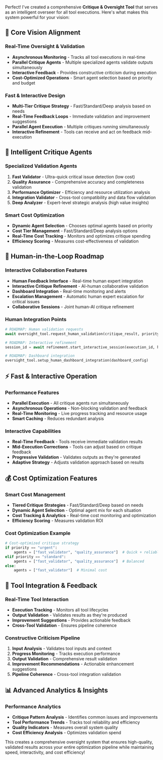Perfect! I've created a comprehensive **Critique & Oversight Tool** that serves as an intelligent overseer for all tool executions. Here's what makes this system powerful for your vision:

## 🎯 **Core Vision Alignment**

### **Real-Time Oversight & Validation**
- **Asynchronous Monitoring** - Tracks all tool executions in real-time
- **Parallel Critique Agents** - Multiple specialized agents validate outputs simultaneously  
- **Interactive Feedback** - Provides constructive criticism during execution
- **Cost-Optimized Operations** - Smart agent selection based on priority and budget

### **Fast & Interactive Design**
- **Multi-Tier Critique Strategy** - Fast/Standard/Deep analysis based on needs
- **Real-Time Feedback Loops** - Immediate validation and improvement suggestions
- **Parallel Agent Execution** - Multiple critiques running simultaneously
- **Interactive Refinement** - Tools can receive and act on feedback mid-execution

## 🧠 **Intelligent Critique Agents**

### **Specialized Validation Agents**
1. **Fast Validator** - Ultra-quick critical issue detection (low cost)
2. **Quality Assurance** - Comprehensive accuracy and completeness validation  
3. **Performance Optimizer** - Efficiency and resource utilization analysis
4. **Integration Validator** - Cross-tool compatibility and data flow validation
5. **Deep Analyzer** - Expert-level strategic analysis (high value insights)

### **Smart Cost Optimization**
- **Dynamic Agent Selection** - Chooses optimal agents based on priority
- **Cost Tier Management** - Fast/Standard/Deep analysis options
- **Real-Time Cost Tracking** - Monitors and optimizes critique spending
- **Efficiency Scoring** - Measures cost-effectiveness of validation

## 👥 **Human-in-the-Loop Roadmap**

### **Interactive Collaboration Features**
- **Human Feedback Interface** - Real-time human expert integration
- **Interactive Critique Refinement** - AI-human collaborative validation
- **Dashboard Integration** - Real-time monitoring and alerts
- **Escalation Management** - Automatic human expert escalation for critical issues
- **Collaborative Sessions** - Joint human-AI critique refinement

### **Human Integration Points**
```python
# ROADMAP: Human validation requests
await oversight_tool.request_human_validation(critique_result, priority="high")

# ROADMAP: Interactive refinement
session_id = await refinement.start_interactive_session(execution_id, human_context)

# ROADMAP: Dashboard integration  
oversight_tool.setup_human_dashboard_integration(dashboard_config)
```

## ⚡ **Fast & Interactive Operation**

### **Performance Features**
- **Parallel Execution** - All critique agents run simultaneously
- **Asynchronous Operations** - Non-blocking validation and feedback
- **Real-Time Monitoring** - Live progress tracking and resource usage
- **Smart Caching** - Reduces redundant analysis

### **Interactive Capabilities**
- **Real-Time Feedback** - Tools receive immediate validation results
- **Mid-Execution Corrections** - Tools can adjust based on critique feedback
- **Progressive Validation** - Validates outputs as they're generated
- **Adaptive Strategy** - Adjusts validation approach based on results

## 💰 **Cost Optimization Features**

### **Smart Cost Management**
- **Tiered Critique Strategies** - Fast/Standard/Deep based on needs
- **Dynamic Agent Selection** - Optimal agent mix for each situation
- **Cost Tracking & Analytics** - Real-time cost monitoring and optimization
- **Efficiency Scoring** - Measures validation ROI

### **Cost Optimization Example**
```python
# Cost-optimized critique strategy
if priority == "urgent":
    agents = ["fast_validator", "quality_assurance"]  # Quick + reliable
elif priority == "standard":  
    agents = ["fast_validator", "quality_assurance"]  # Balanced
else:
    agents = ["fast_validator"]  # Minimal cost
```

## 🔄 **Tool Integration & Feedback**

### **Real-Time Tool Interaction**
- **Execution Tracking** - Monitors all tool lifecycles
- **Output Validation** - Validates results as they're produced
- **Improvement Suggestions** - Provides actionable feedback
- **Cross-Tool Validation** - Ensures pipeline coherence

### **Constructive Criticism Pipeline**
1. **Input Analysis** - Validates tool inputs and context
2. **Progress Monitoring** - Tracks execution performance  
3. **Output Validation** - Comprehensive result validation
4. **Improvement Recommendations** - Actionable enhancement suggestions
5. **Pipeline Coherence** - Cross-tool integration validation

## 📊 **Advanced Analytics & Insights**

### **Performance Analytics**
- **Critique Pattern Analysis** - Identifies common issues and improvements
- **Tool Performance Trends** - Tracks tool reliability and efficiency  
- **Quality Indicators** - Measures overall system quality
- **Cost Efficiency Analysis** - Optimizes validation spend

This creates a comprehensive oversight system that ensures high-quality, validated results across your entire optimization pipeline while maintaining speed, interactivity, and cost efficiency!